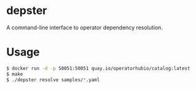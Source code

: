 # depster

A command-line interface to operator dependency resolution.

# Usage

```sh
$ docker run -d -p 50051:50051 quay.io/operatorhubio/catalog:latest
$ make
$ ./depster resolve samples/*.yaml
```
